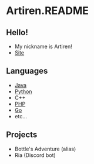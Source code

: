 # Artiren.README
## Hello!
 - My nickname is Artiren!
 - [Site](https://artiren.me)
## Languages
 - [Java](https://github.com/topics/java)
 - [Python](https://github.com/topics/python)
 - C++
 - [PHP](https://github.com/topics/php)
 - [Go](https://github.com/golang/go)
 - etc...
## Projects
 - Bottle's Adventure (alias)
 - Ria (Discord bot)
